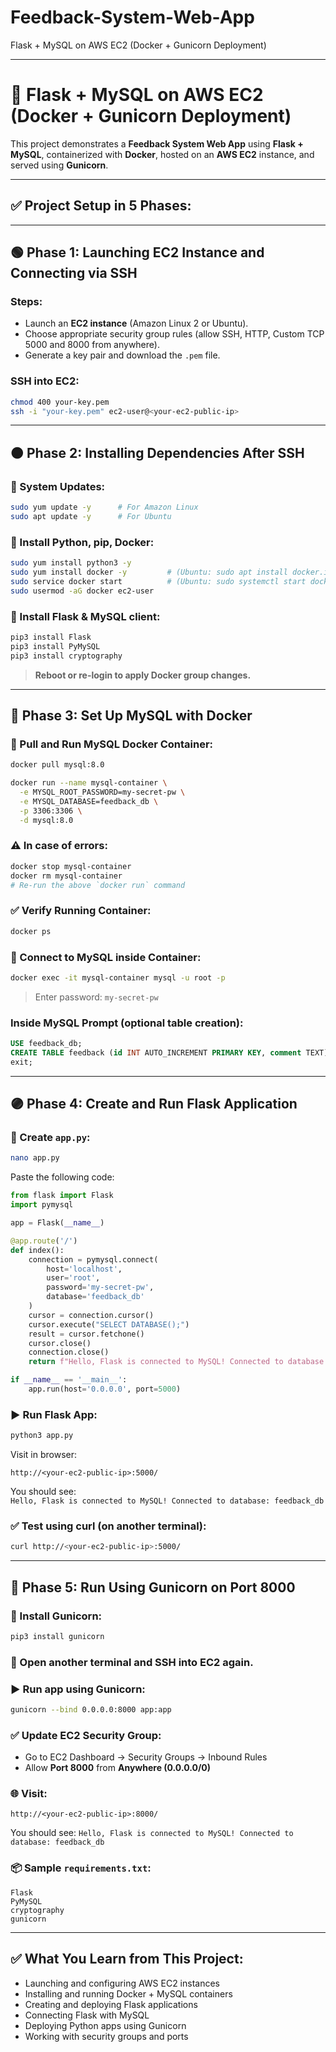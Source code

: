 # Feedback-System-Web-App
Flask + MySQL on AWS EC2 (Docker + Gunicorn Deployment)


---

# 🔧 Flask + MySQL on AWS EC2 (Docker + Gunicorn Deployment)

This project demonstrates a **Feedback System Web App** using **Flask + MySQL**, containerized with **Docker**, hosted on an **AWS EC2** instance, and served using **Gunicorn**.

---

## ✅ Project Setup in 5 Phases:

---

## 🟢 **Phase 1: Launching EC2 Instance and Connecting via SSH**

### Steps:
- Launch an **EC2 instance** (Amazon Linux 2 or Ubuntu).
- Choose appropriate security group rules (allow SSH, HTTP, Custom TCP 5000 and 8000 from anywhere).
- Generate a key pair and download the `.pem` file.

### SSH into EC2:
```bash
chmod 400 your-key.pem
ssh -i "your-key.pem" ec2-user@<your-ec2-public-ip>
```

---

## 🟠 **Phase 2: Installing Dependencies After SSH**

### 🔧 System Updates:
```bash
sudo yum update -y      # For Amazon Linux
sudo apt update -y      # For Ubuntu
```

### 🔧 Install Python, pip, Docker:
```bash
sudo yum install python3 -y
sudo yum install docker -y         # (Ubuntu: sudo apt install docker.io -y)
sudo service docker start          # (Ubuntu: sudo systemctl start docker)
sudo usermod -aG docker ec2-user
```

### 🔧 Install Flask & MySQL client:
```bash
pip3 install Flask
pip3 install PyMySQL
pip3 install cryptography
```

> **Reboot or re-login to apply Docker group changes.**

---

## 🔵 **Phase 3: Set Up MySQL with Docker**

### 🔽 Pull and Run MySQL Docker Container:
```bash
docker pull mysql:8.0

docker run --name mysql-container \
  -e MYSQL_ROOT_PASSWORD=my-secret-pw \
  -e MYSQL_DATABASE=feedback_db \
  -p 3306:3306 \
  -d mysql:8.0
```

### ⚠️ In case of errors:
```bash
docker stop mysql-container
docker rm mysql-container
# Re-run the above `docker run` command
```

### ✅ Verify Running Container:
```bash
docker ps
```

### 🔐 Connect to MySQL inside Container:
```bash
docker exec -it mysql-container mysql -u root -p
```
> Enter password: `my-secret-pw`

### Inside MySQL Prompt (optional table creation):
```sql
USE feedback_db;
CREATE TABLE feedback (id INT AUTO_INCREMENT PRIMARY KEY, comment TEXT);
exit;
```

---

## 🟣 **Phase 4: Create and Run Flask Application**

### 📝 Create `app.py`:
```bash
nano app.py
```

Paste the following code:
```python
from flask import Flask
import pymysql

app = Flask(__name__)

@app.route('/')
def index():
    connection = pymysql.connect(
        host='localhost',
        user='root',
        password='my-secret-pw',
        database='feedback_db'
    )
    cursor = connection.cursor()
    cursor.execute("SELECT DATABASE();")
    result = cursor.fetchone()
    cursor.close()
    connection.close()
    return f"Hello, Flask is connected to MySQL! Connected to database: {result[0]}"

if __name__ == '__main__':
    app.run(host='0.0.0.0', port=5000)
```

### ▶️ Run Flask App:
```bash
python3 app.py
```

Visit in browser:  
```
http://<your-ec2-public-ip>:5000/
```

You should see:  
`Hello, Flask is connected to MySQL! Connected to database: feedback_db`

### ✅ Test using curl (on another terminal):
```bash
curl http://<your-ec2-public-ip>:5000/
```

---

## 🔴 **Phase 5: Run Using Gunicorn on Port 8000**

### 🧩 Install Gunicorn:
```bash
pip3 install gunicorn
```

### 🔁 Open another terminal and SSH into EC2 again.

### ▶️ Run app using Gunicorn:
```bash
gunicorn --bind 0.0.0.0:8000 app:app
```

### ✅ Update EC2 Security Group:
- Go to EC2 Dashboard → Security Groups → Inbound Rules
- Allow **Port 8000** from **Anywhere (0.0.0.0/0)**

### 🌐 Visit:
```
http://<your-ec2-public-ip>:8000/
```

You should see:
`Hello, Flask is connected to MySQL! Connected to database: feedback_db`



### 📦 Sample `requirements.txt`:
```
Flask
PyMySQL
cryptography
gunicorn
```

---

## ✅ What You Learn from This Project:

- Launching and configuring AWS EC2 instances
- Installing and running Docker + MySQL containers
- Creating and deploying Flask applications
- Connecting Flask with MySQL
- Deploying Python apps using Gunicorn
- Working with security groups and ports


